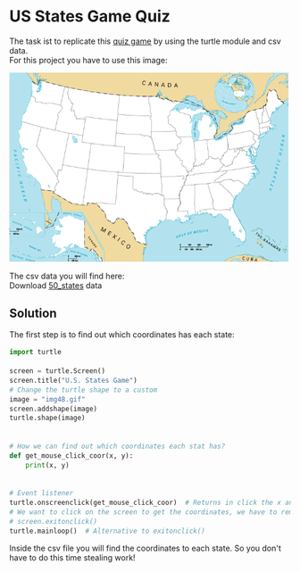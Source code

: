 # US States Game Quiz

The task ist to replicate this [quiz game](https://www.sporcle.com/games/g/states) by using the turtle module and csv data.
<br>
For this project you have to use this image:

<p align="left">
<img src="https://github.com/Olexandr-Andriyenko/Python-learning-path/blob/main/illustrations/img48.gif" width="500">
<p>

The csv data you will find here:
<br>
Download [50_states](https://github.com/Olexandr-Andriyenko/Python-learning-path/blob/main/Files/50_states.csv) data

## Solution
  
The first step is to find out which coordinates has each state:

```python
import turtle

screen = turtle.Screen()
screen.title("U.S. States Game")
# Change the turtle shape to a custom
image = "img48.gif"
screen.addshape(image)
turtle.shape(image)


# How we can find out which coordinates each stat has?
def get_mouse_click_coor(x, y):
    print(x, y)


# Event listener
turtle.onscreenclick(get_mouse_click_coor)  # Returns in click the x and y coordinate
# We want to click on the screen to get the coordinates, we have to remove next line
# screen.exitonclick()
turtle.mainloop()  # Alternative to exitonclick()

```

Inside the csv file you will find the coordinates to each state. So you don't have to do this time stealing work!

